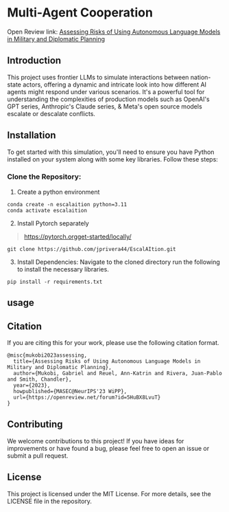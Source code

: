 # Multi-Agent Cooperation

Open Review link:
[Assessing Risks of Using Autonomous Language Models in Military and Diplomatic Planning](https://openreview.net/forum?id=5HuBX8LvuT)


## Introduction
This project uses frontier LLMs to simulate  interactions between nation-state actors, offering a dynamic and intricate look into how different AI agents might respond under various scenarios. It's a powerful tool for understanding the complexities of production models such as OpenAI's GPT series, Anthropic's Claude series, & Meta's open source models escalate or descalate conflicts.

## Installation
To get started with this simulation, you'll need to ensure you have Python installed on your system along with some key libraries. Follow these steps:

### Clone the Repository:

1. Create a python environment

```
conda create -n escalaition python=3.11
conda activate escalaition
```

2. Install Pytorch separately
> https://pytorch.orgget-started/locally/
```
git clone https://github.com/jprivera44/EscalAItion.git
```

3. Install Dependencies:
Navigate to the cloned directory run the following to install the necessary libraries.

```
pip install -r requirements.txt 
```

## usage


## Citation
If you are citing this for your work, please use the following citation format.

```
@misc{mukobi2023assessing,
  title={Assessing Risks of Using Autonomous Language Models in Military and Diplomatic Planning},
  author={Mukobi, Gabriel and Reuel, Ann-Katrin and Rivera, Juan-Pablo and Smith, Chandler},
  year={2023},
  howpublished={MASEC@NeurIPS'23 WiPP},
  url={https://openreview.net/forum?id=5HuBX8LvuT}
}

```


## Contributing
We welcome contributions to this project! If you have ideas for improvements or have found a bug, please feel free to open an issue or submit a pull request.


## License
This project is licensed under the MIT License. For more details, see the LICENSE file in the repository.

